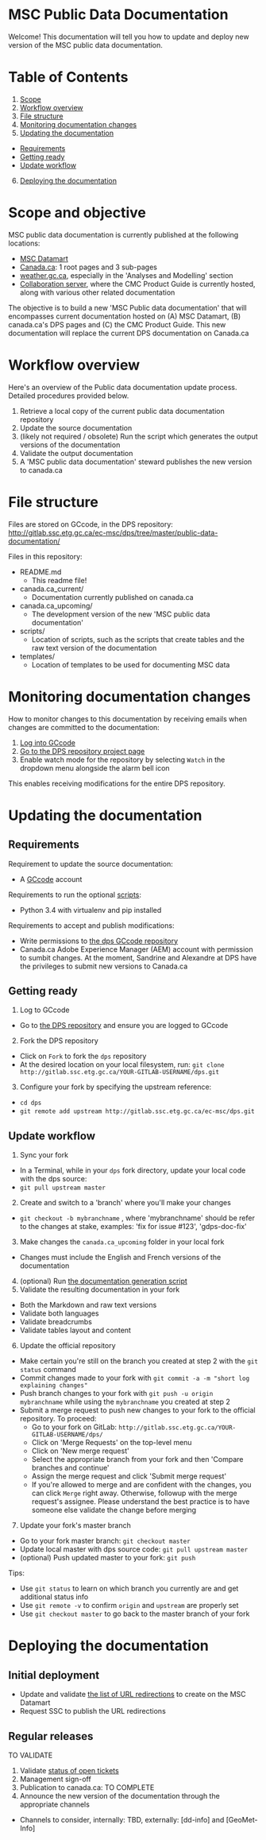 # MSC Public Data Documentation

Welcome! This documentation will tell you how to update and deploy new version of the MSC public data documentation.

# Table of Contents

1. [Scope](#scope)
2. [Workflow overview](#workflow-overview)
3. [File structure](#file-structure)
4. [Monitoring documentation changes](#monitoring-documentation-changes)
5. [Updating the documentation](#updating-the-documentation)
  * [Requirements](#requirements)
  * [Getting ready](#getting-ready)
  * [Update workflow](#update-workflow)
6. [Deploying the documentation](#deploying-the-documentation)

# Scope and objective

MSC public data documentation is currently published at the following locations:
* [MSC Datamart](https://dd.meteo.gc.ca/about_dd_apropos.txt)
* [Canada.ca](https://www.canada.ca/en/environment-climate-change/services/weather-general-tools-resources/weather-tools-specialized-data.html): 1 root pages and 3 sub-pages
* [weather.gc.ca](https://weather.gc.ca/mainmenu/modelling_menu_e.html), especially in the 'Analyses and Modelling' section
* [Collaboration server](https://collaboration.cmc.ec.gc.ca/cmc/cmoi/product_guide/index_e.html), where the CMC Product Guide is currently hosted, along with various other related documentation

The objective is to build a new 'MSC Public data documentation' that will encompasses current documentation hosted on (A) MSC Datamart, (B) canada.ca's DPS pages and (C) the CMC Product Guide. This new documentation will replace the current DPS documentation on Canada.ca

# Workflow overview

Here's an overview of the Public data documentation update process. Detailed procedures provided below.

1. Retrieve a local copy of the current public data documentation repository
2. Update the source documentation
3. (likely not required / obsolete) Run the script which generates the output versions of the documentation
4. Validate the output documentation
6. A 'MSC public data documentation' steward publishes the new version to canada.ca

# File structure

Files are stored on GCcode, in the DPS repository: http://gitlab.ssc.etg.gc.ca/ec-msc/dps/tree/master/public-data-documentation/

Files in this repository:
* README.md
  * This readme file!
* canada.ca_current/
  * Documentation currently published on canada.ca
* canada.ca_upcoming/
  * The development version of the new 'MSC public data documentation'
* scripts/
  * Location of scripts, such as the scripts that create tables and the raw text version of the documentation
* templates/
  * Location of templates to be used for documenting MSC data
 
# Monitoring documentation changes

How to monitor changes to this documentation by receiving emails when changes are committed to the documentation:
1. [Log into GCcode](http://gitlab.ssc.etg.gc.ca/)
2. [Go to the DPS repository project page](http://gitlab.ssc.etg.gc.ca/ec-msc/dps)
3. Enable watch mode for the repository by selecting `Watch` in the dropdown menu alongside the alarm bell icon

This enables receiving modifications for the entire DPS repository.

# Updating the documentation

## Requirements

Requirement to update the source documentation:
* A [GCcode](http://gitlab.ssc.etg.gc.ca/) account

Requirements to run the optional [scripts](scripts/):
* Python 3.4 with virtualenv and pip installed

Requirements to accept and publish modifications:
* Write permissions to [the dps GCcode repository](http://gitlab.ssc.etg.gc.ca/ec-msc/dps)
* Canada.ca Adobe Experience Manager (AEM) account with permission to sumbit changes. At the moment, Sandrine and Alexandre at DPS have the privileges to submit new versions to Canada.ca

## Getting ready

1. Log to GCcode
 * Go to [the DPS repository](http://gitlab.ssc.etg.gc.ca/ec-msc/dps) and ensure you are logged to GCcode
2. Fork the DPS repository
 * Click on `Fork` to fork the `dps` repository
 * At the desired location on your local filesystem, run: `git clone http://gitlab.ssc.etg.gc.ca/YOUR-GITLAB-USERNAME/dps.git`
3. Configure your fork by specifying the upstream reference:
  * `cd dps`
  * `git remote add upstream http://gitlab.ssc.etg.gc.ca/ec-msc/dps.git`

## Update workflow

1. Sync your fork
  * In a Terminal, while in your `dps` fork directory, update your local code with the dps source:
  * `git pull upstream master`
2. Create and switch to a 'branch' where you'll make your changes
  * `git checkout -b mybranchname` , where 'mybranchname' should be refer to the changes at stake, examples: 'fix for issue #123', 'gdps-doc-fix'
3. Make changes the `canada.ca_upcoming` folder in your local fork
  * Changes must include the English and French versions of the documentation
4. (optional) Run [the documentation generation script](scripts/)
5. Validate the resulting documentation in your fork
  * Both the Markdown and raw text versions
  * Validate both languages
  * Validate breadcrumbs
  * Validate tables layout and content
6. Update the official repository
  * Make certain you're still on the branch you created at step 2 with the `git status` command
  * Commit changes made to your fork with `git commit -a -m "short log explaining changes"`
  * Push branch changes to your fork with `git push -u origin mybranchname` while using the `mybranchname` you created at step 2
  * Submit a merge request to push new changes to your fork to the official repository. To proceed:
    * Go to your fork on GitLab: `http://gitlab.ssc.etg.gc.ca/YOUR-GITLAB-USERNAME/dps/`
    * Click on 'Merge Requests' on the top-level menu
    * Click on 'New merge request'
    * Select the appropriate branch from your fork and then 'Compare branches and continue'
    * Assign the merge request and click 'Submit merge request'
    * If you're allowed to merge and are confident with the changes, you can click `Merge` right away. Otherwise, followup with the merge request's assignee. Please understand the best practice is to have someone else validate the change before merging
7. Update your fork's master branch
  * Go to your fork master branch: `git checkout master`
  * Update local master with dps source code: `git pull upstream master`
  * (optional) Push updated master to your fork: `git push`
   
Tips:
  * Use `git status` to learn on which branch you currently are and get additional status info
  * Use `git remote -v` to confirm `origin` and `upstream` are properly set
  * Use `git checkout master` to go back to the master branch of your fork

# Deploying the documentation

## Initial deployment

* Update and validate [the list of URL redirections](MSC-Datamart_URL-redirections.md) to create on the MSC Datamart
* Request SSC to publish the URL redirections

## Regular releases

TO VALIDATE

1. Validate [status of open tickets](http://gitlab.ssc.etg.gc.ca/ec-msc/dps/issues?label_name%5B%5D=Public+documentation)
2. Management sign-off
3. Publication to canada.ca: TO COMPLETE
4. Announce the new version of the documentation through the appropriate channels
  * Channels to consider, internally: TBD, externally: [dd-info] and [GeoMet-Info]
